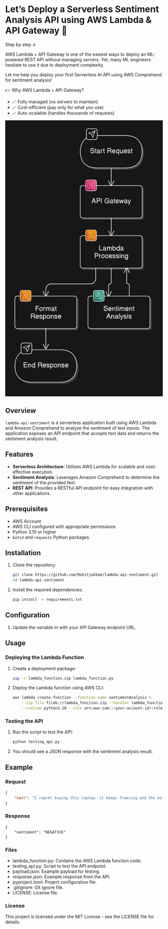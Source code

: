 # Let’s Deploy a Serverless Sentiment Analysis API using AWS Lambda & API Gateway 🚀

Step by step ↓

AWS Lambda + API Gateway is one of the easiest ways to deploy an ML-powered REST API without managing servers.
Yet, many ML engineers hesitate to use it due to deployment complexity.

Let me help you deploy your first Serverless AI API using AWS Comprehend for sentiment analysis!

👉 Why AWS Lambda + API Gateway?
- ✅ Fully managed (no servers to maintain)
- ✅ Cost-efficient (pay only for what you use)
- ✅ Auto-scalable (handles thousands of requests)



![Sentiment Analysis](media/flowchart.jpeg)
## Overview
`lambda-api-sentiment` is a serverless application built using AWS Lambda and Amazon Comprehend to analyze the sentiment of text inputs. The application exposes an API endpoint that accepts text data and returns the sentiment analysis result.

## Features
- **Serverless Architecture**: Utilizes AWS Lambda for scalable and cost-effective execution.
- **Sentiment Analysis**: Leverages Amazon Comprehend to determine the sentiment of the provided text.
- **REST API**: Provides a RESTful API endpoint for easy integration with other applications.

## Prerequisites
- AWS Account
- AWS CLI configured with appropriate permissions
- Python 3.10 or higher
- `boto3` and `requests` Python packages

## Installation
1. Clone the repository:
    ```sh
    git clone https://github.com/Rohitjakkam/lambda-api-sentiment.git
    cd lambda-api-sentiment
    ```

2. Install the required dependencies:
    ```sh
    pip install -r requirements.txt
    ```

## Configuration
1. Update the  variable in  with your API Gateway endpoint URL.

## Usage
### Deploying the Lambda Function
1. Create a deployment package:
    ```sh
    zip -r lambda_function.zip lambda_function.py
    ```

2. Deploy the Lambda function using AWS CLI:
    ```sh
    aws lambda create-function --function-name sentimentAnalysis \
        --zip-file fileb://lambda_function.zip --handler lambda_function.lambda_handler \
        --runtime python3.10 --role arn:aws:iam::<your-account-id>:role/<your-lambda-role>
    ```

### Testing the API
1. Run the  script to test the API:
    ```sh
    python testing_api.py
    ```

2. You should see a JSON response with the sentiment analysis result.

## Example
### Request
```json
{
    "text": "I regret buying this laptop; it keeps freezing and the battery drains too fast."
}
```
### Response
```
{
    "sentiment": "NEGATIVE"
}
```

### Files
* lambda_function.py: Contains the AWS Lambda function code.
* testing_api.py: Script to test the API endpoint.
* payload.json: Example payload for testing.
* response.json: Example response from the API.
* pyproject.toml: Project configuration file.
* .gitignore: Git ignore file.
* LICENSE: License file.

### License
This project is licensed under the MIT License - see the LICENSE file for details.
